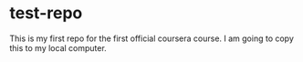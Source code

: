 # test-repo
This is my first repo for the first official coursera course.
I am going to copy this to my local computer.
